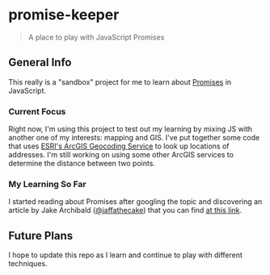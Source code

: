 # promise-keeper
> A place to play with JavaScript Promises


## General Info
This really is a "sandbox" project for me to learn about [Promises](http://www.promisejs.org) in JavaScript. 

### Current Focus
Right now, I'm using this project to test out my learning by mixing JS with another one of my interests: mapping and GIS. I've put together some code that uses [ESRI's ArcGIS Geocoding Service](https://geocode.arcgis.com) to look up locations of addresses. I'm still working on using some other ArcGIS services to determine the distance between two points.

### My Learning So Far
I started reading about Promises after googling the topic and discovering an article by Jake Archibald ([@jaffathecake](http://twitter.com/jaffathecake)) that you can find [at this link](http://www.html5rocks.com/en/tutorials/es6/promises/).

## Future Plans
I hope to update this repo as I learn and continue to play with different techniques.